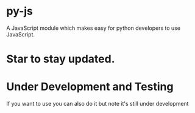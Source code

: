 # py-js
A JavaScript module which makes easy for python developers to use JavaScript.

# Star to stay updated. 
# Under Development and Testing

If you want to use you can also do it but note it's still under development 
